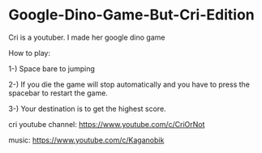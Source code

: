 # Google-Dino-Game-But-Cri-Edition
Cri is a youtuber. I made her google dino game

How to play:

1-) Space bare to jumping

2-) If you die the game will stop automatically and you have to press the spacebar to restart the game.

3-) Your destination is to get the highest score.

cri youtube channel: https://www.youtube.com/c/CriOrNot

music: https://www.youtube.com/c/Kaganobik
